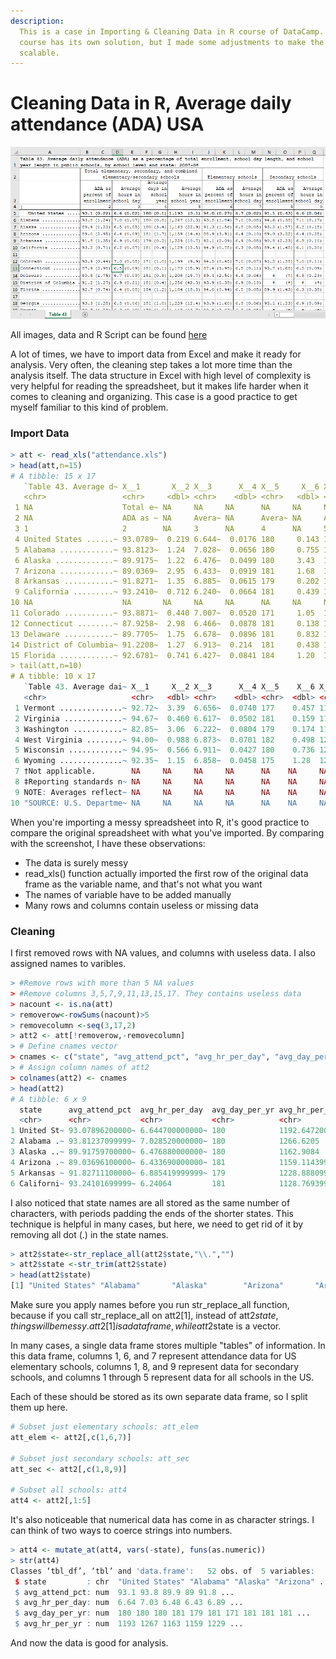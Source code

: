 ```yaml
---
description: 
  This is a case in Importing & Cleaning Data in R course of DataCamp. The
  course has its own solution, but I made some adjustments to make the solution
  scalable.
---
```


# Cleaning Data in R, Average daily attendance \(ADA\) USA

![Data screenshot](../resources/R01/images/screenshot.PNG)

All images, data and R Script can be found [here](https://github.com/vuduong191/Gitbook/tree/master/resources/R01)

A lot of times, we have to import data from Excel and make it ready for analysis. Very often, the cleaning step takes a lot more time than the analysis itself. The data structure in Excel with high level of complexity is very helpful for reading the spreadsheet, but it makes life harder when it comes to cleaning and organizing. This case is a good practice to get myself familiar to this kind of problem.

### Import Data

```r
> att <- read_xls("attendance.xls")
> head(att,n=15)
# A tibble: 15 x 17
   `Table 43. Average d~ X__1       X__2 X__3      X__4 X__5     X__6 X__7    X__8 X__9    X__10 X__11    X__12 X__13  X__14 X__15 X__16
   <chr>                 <chr>     <dbl> <chr>    <dbl> <chr>   <dbl> <chr>  <dbl> <chr>   <dbl> <chr>    <dbl> <chr>  <chr> <chr> <chr>
 1 NA                    Total e~ NA     NA     NA      NA     NA     NA     NA    Eleme~ NA     NA     NA      Secon~ NA    NA    NA   
 2 NA                    ADA as ~ NA     Avera~ NA      Avera~ NA     Avera~ NA    ADA a~ NA     Avera~ NA      ADA a~ NA    Aver~ NA   
 3 1                     2        NA     3      NA      4      NA     5      NA    6      NA     7      NA      8      NA    9     NA   
 4 United States ......~ 93.0789~  0.219 6.644~  0.0176 180     0.143 1192.~  3.09 94.00~  0.269 6.656~  0.0160 91.11~ 0.43~ 6.59~ 0.04~
 5 Alabama ............~ 93.8123~  1.24  7.028~  0.0656 180     0.755 1266.~ 12.3  93.77~  1.84  7.038~  0.0759 94.56~ 0.37~ 7.13~ 0.17~
 6 Alaska .............~ 89.9175~  1.22  6.476~  0.0499 180     3.43  1162.~ 22.9  91.28~  1.56  6.486~  0.0531 93.24~ 1.57~ 6.24~ 0.14~
 7 Arizona ............~ 89.0369~  2.95  6.433~  0.0919 181     1.68  1159.~ 14.4  88.90~  3.91  6.443~  0.102  88.97~ 3.22~ 6.36~ 0.24~
 8 Arkansas ...........~ 91.8271~  1.35  6.885~  0.0615 179     0.202 1228.~ 10.7  92.09~  2.09  6.932~  0.0765 90.81~ 2.23~ 6.76~ 0.09~
 9 California .........~ 93.2410~  0.712 6.240~  0.0664 181     0.439 1128.~ 12.5  94.93~  0.754 6.289~  0.0515 89.36~ 1.44~ 6.14~ 0.20~
10 NA                    NA       NA     NA     NA      NA     NA     NA     NA    NA     NA     NA     NA      NA     NA    NA    NA   
11 Colorado ...........~ 93.8871~  0.440 7.007~  0.0520 171     1.05  1199.~  9.92 94.53~  0.447 6.960~  0.0664 91.24~ 1.28~ 7.00~ 0.10~
12 Connecticut ........~ 87.9258~  2.98  6.466~  0.0878 181     0.138 1173.~ 15.9  87.37~  3.98  6.469~  0.112  93.74~ 0.68~ 6.46~ 0.09~
13 Delaware ...........~ 89.7705~  1.75  6.678~  0.0896 181     0.832 1208.~ 18.7  89.36~  2.50  6.766~  0.0606 ‡      (†)   6.54~ 0.22~
14 District of Columbia~ 91.2208~  1.27  6.913~  0.214  181     0.438 1255.~ 42.3  93.93~  0.379 6.916~  0.0969 ‡      (†)   ‡     (†)  
15 Florida ............~ 92.6781~  0.741 6.427~  0.0841 184     1.20  1183.~ 18.8  93.96~  0.936 6.463~  0.0550 89.90~ 1.42~ 6.31~ 0.37~
> tail(att,n=10)
# A tibble: 10 x 17
   `Table 43. Average dai~ X__1     X__2 X__3      X__4 X__5    X__6 X__7    X__8 X__9    X__10 X__11    X__12 X__13  X__14  X__15 X__16
   <chr>                   <chr>   <dbl> <chr>    <dbl> <chr>  <dbl> <chr>  <dbl> <chr>   <dbl> <chr>    <dbl> <chr>  <chr>  <chr> <chr>
 1 Vermont ..............~ 92.72~  3.39  6.656~  0.0740 177    0.457 1179.~ 13.6  93.08~  4.50  6.716~  0.0904 90.77~ 4.080~ 6.40~ 0.17~
 2 Virginia .............~ 94.67~  0.460 6.617~  0.0502 181    0.159 1197.~  9.10 95.59~  0.350 6.611~  0.0327 93.94~ 0.584~ 6.67~ 0.18~
 3 Washington ...........~ 82.85~  3.06  6.222~  0.0804 179    0.174 1116.~ 14.5  81.04~  4.42  6.378~  0.0452 85.76~ 2.753~ 5.89~ 0.26~
 4 West Virginia ........~ 94.00~  0.988 6.873~  0.0701 182    0.498 1251.~ 13.7  94.37~  1.32  6.879~  0.0932 92.84~ 0.408~ 6.82~ 0.13~
 5 Wisconsin ............~ 94.95~  0.566 6.911~  0.0427 180    0.736 1246.~  8.63 95.37~  0.415 6.886~  0.0485 93.01~ 1.907~ 7.01~ 0.14~
 6 Wyoming ..............~ 92.35~  1.15  6.858~  0.0458 175    1.28  1200.~  8.33 92.19~  1.65  6.850~  0.0547 92.38~ 0.749~ 6.97~ 0.06~
 7 †Not applicable.        NA     NA     NA     NA      NA    NA     NA     NA    NA     NA     NA     NA      NA     NA     NA    NA   
 8 ‡Reporting standards n~ NA     NA     NA     NA      NA    NA     NA     NA    NA     NA     NA     NA      NA     NA     NA    NA   
 9 NOTE: Averages reflect~ NA     NA     NA     NA      NA    NA     NA     NA    NA     NA     NA     NA      NA     NA     NA    NA   
10 "SOURCE: U.S. Departme~ NA     NA     NA     NA      NA    NA     NA     NA    NA     NA     NA     NA      NA     NA     NA    NA   
```
When you're importing a messy spreadsheet into R, it's good practice to compare the original spreadsheet with what you've imported. By comparing with the screenshot, I have these observations:
* The data is surely messy
* read_xls() function actually imported the first row of the original data frame as the variable name, and that's not what you want
* The names of variable have to be added manually
* Many rows and columns contain useless or missing data

### Cleaning

I first removed rows with NA values, and columns with useless data. I also assigned names to varibles.

```r
> #Remove rows with more than 5 NA values
> #Remove columns 3,5,7,9,11,13,15,17. They contains useless data
> nacount <- is.na(att)
> removerow<-rowSums(nacount)>5
> removecolumn <-seq(3,17,2)
> att2 <- att[!removerow,-removecolumn]
> # Define cnames vector
> cnames <- c("state", "avg_attend_pct", "avg_hr_per_day", "avg_day_per_yr", "avg_hr_per_yr","avg_attend_pct", "avg_hr_per_day", "avg_attend_pct", "avg_hr_per_day")
> # Assign column names of att2
> colnames(att2) <- cnames
> head(att2)
# A tibble: 6 x 9
  state      avg_attend_pct  avg_hr_per_day  avg_day_per_yr avg_hr_per_yr   avg_attend_pct  avg_hr_per_day avg_attend_pct avg_hr_per_day
  <chr>      <chr>           <chr>           <chr>          <chr>           <chr>           <chr>          <chr>          <chr>         
1 United St~ 93.07896200000~ 6.644700000000~ 180            1192.647200000~ 94.00498299999~ 6.65605600000~ 91.1180810000~ 6.59439400000~
2 Alabama .~ 93.81237099999~ 7.028520000000~ 180            1266.6205       93.77637500000~ 7.03847299999~ 94.5610010000~ 7.13723900000~
3 Alaska ..~ 89.91759700000~ 6.476880000000~ 180            1162.9084       91.281537       6.48678500000~ 93.240876      6.24086500000~
4 Arizona .~ 89.03696100000~ 6.433690000000~ 181            1159.114399999~ 88.90439299999~ 6.443155       88.9797159999~ 6.36909200000~
5 Arkansas ~ 91.82711100000~ 6.885419999999~ 179            1228.888099999~ 92.09320099999~ 6.93215999999~ 90.8119520000~ 6.76750800000~
6 Californi~ 93.24101699999~ 6.24064         181            1128.769399999~ 94.931421       6.28974499999~ 89.3608569999~ 6.14261500000~
```
I also noticed that state names are all stored as the same number of characters, with periods padding the ends of the shorter states. This technique is helpful in many cases, but here, we need to get rid of it by removing all dot (.) in the state names.

```r
> att2$state<-str_replace_all(att2$state,"\\.","")
> att2$state <-str_trim(att2$state)
> head(att2$state)
[1] "United States" "Alabama"       "Alaska"        "Arizona"       "Arkansas"      "California"   
```

Make sure you apply names before you run str_replace_all function, because if you call str_replace_all on att2[1], instead of att2$state, things will be messy. att2[1] is a dataframe, while att2$state is a vector.

In many cases, a single data frame stores multiple "tables" of information. In this data frame, columns 1, 6, and 7 represent attendance data for US elementary schools, columns 1, 8, and 9 represent data for secondary schools, and columns 1 through 5 represent data for all schools in the US.

Each of these should be stored as its own separate data frame, so I split them up here.

```r
# Subset just elementary schools: att_elem
att_elem <- att2[,c(1,6,7)]

# Subset just secondary schools: att_sec
att_sec <- att2[,c(1,8,9)]

# Subset all schools: att4
att4 <- att2[,1:5]
```
It's also noticeable that numerical data has come in as character strings. I can think of two ways to coerce strings into numbers.

```r
> att4 <- mutate_at(att4, vars(-state), funs(as.numeric))
> str(att4)
Classes ‘tbl_df’, ‘tbl’ and 'data.frame':	52 obs. of  5 variables:
 $ state         : chr  "United States" "Alabama" "Alaska" "Arizona" ...
 $ avg_attend_pct: num  93.1 93.8 89.9 89 91.8 ...
 $ avg_hr_per_day: num  6.64 7.03 6.48 6.43 6.89 ...
 $ avg_day_per_yr: num  180 180 180 181 179 181 171 181 181 181 ...
 $ avg_hr_per_yr : num  1193 1267 1163 1159 1229 ...
```
And now the data is good for analysis.